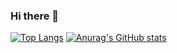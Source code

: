 ### Hi there 👋

[![Top Langs](https://github-readme-stats.vercel.app/api/top-langs/?username=TheRealParkJooHyung&layout=compact)](https://github.com/anuraghazra/github-readme-stats)
[![Anurag's GitHub stats](https://github-readme-stats.vercel.app/api?username=TheRealParkJooHyung)](https://github.com/anuraghazra/github-readme-stats)
